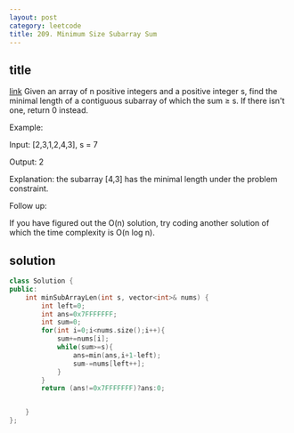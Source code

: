 ```yaml
---
layout: post
category: leetcode
title: 209. Minimum Size Subarray Sum
---
```


## title
[link](https://leetcode.com/problems/minimum-size-subarray-sum/description/)
Given an array of n positive integers and a positive integer s, find the minimal length of a contiguous subarray of which the sum ≥ s. If there isn't one, return 0 instead.

Example: 

Input: [2,3,1,2,4,3], s = 7

Output: 2

Explanation: the subarray [4,3] has the minimal length under the problem constraint.

Follow up:

If you have figured out the O(n) solution, try coding another solution of which the time complexity is O(n log n). 

## solution
```c++
class Solution {
public:
    int minSubArrayLen(int s, vector<int>& nums) {
        int left=0;
        int ans=0x7FFFFFFF;
        int sum=0;
        for(int i=0;i<nums.size();i++){
            sum+=nums[i];
            while(sum>=s){
                ans=min(ans,i+1-left);
                sum-=nums[left++];
            }
        }
        return (ans!=0x7FFFFFFF)?ans:0;


    }
};
```
